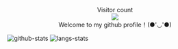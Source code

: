 

<p align="center">
  Visitor count<br>
  <img src="https://profile-counter.glitch.me/w-xuefeng/count.svg?" /><br>
  Welcome to my github profile！(●'◡'●)
</p>



![github-stats](https://github-readme-stats.vercel.app/api?username=w-xuefeng&show_icons=true&line_height=25&hide_title=true)
![langs-stats](https://github-readme-stats.vercel.app/api/top-langs/?username=w-xuefeng&layout=compact)


